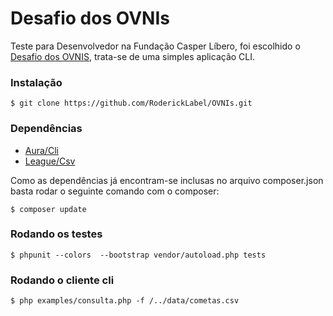 # Desafio dos OVNIs
Teste para Desenvolvedor na Fundação Casper Líbero, foi escolhido o [Desafio dos OVNIS](https://bitbucket.org/casperlibero/fcl-dev-test/src/59cec30479ead0e80d3f38bc79475fe3efd6a253/TESTE-3.md), trata-se de uma simples aplicação CLI.

### Instalação

```
$ git clone https://github.com/RoderickLabel/OVNIs.git
```

### Dependências
  - [Aura/Cli](https://github.com/auraphp/Aura.Cli)
  - [League/Csv](https://github.com/thephpleague/csv)

Como as dependências já encontram-se inclusas no arquivo composer.json basta rodar o seguinte comando com o composer:
```
$ composer update
```

### Rodando os testes
```
$ phpunit --colors  --bootstrap vendor/autoload.php tests
```

### Rodando o cliente cli
```
$ php examples/consulta.php -f /../data/cometas.csv
```

